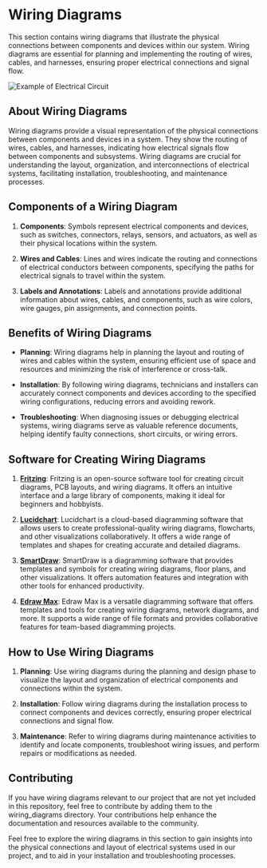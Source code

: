 # Wiring Diagrams

This section contains wiring diagrams that illustrate the physical connections between components and devices within our system. Wiring diagrams are essential for planning and implementing the routing of wires, cables, and harnesses, ensuring proper electrical connections and signal flow.

<image src="https://troybaverstock.com/wp-content/uploads/2019/04/arduino-servo-button-red-green-RGB-LED-wiring-diagram.png" alt="Example of Electrical Circuit">

## About Wiring Diagrams

Wiring diagrams provide a visual representation of the physical connections between components and devices in a system. They show the routing of wires, cables, and harnesses, indicating how electrical signals flow between components and subsystems. Wiring diagrams are crucial for understanding the layout, organization, and interconnections of electrical systems, facilitating installation, troubleshooting, and maintenance processes.

## Components of a Wiring Diagram

1. **Components**: Symbols represent electrical components and devices, such as switches, connectors, relays, sensors, and actuators, as well as their physical locations within the system.

2. **Wires and Cables**: Lines and wires indicate the routing and connections of electrical conductors between components, specifying the paths for electrical signals to travel within the system.

3. **Labels and Annotations**: Labels and annotations provide additional information about wires, cables, and components, such as wire colors, wire gauges, pin assignments, and connection points.

## Benefits of Wiring Diagrams

- **Planning**: Wiring diagrams help in planning the layout and routing of wires and cables within the system, ensuring efficient use of space and resources and minimizing the risk of interference or cross-talk.

- **Installation**: By following wiring diagrams, technicians and installers can accurately connect components and devices according to the specified wiring configurations, reducing errors and avoiding rework.

- **Troubleshooting**: When diagnosing issues or debugging electrical systems, wiring diagrams serve as valuable reference documents, helping identify faulty connections, short circuits, or wiring errors.

## Software for Creating Wiring Diagrams

1. **[Fritzing](https://fritzing.org/)**: Fritzing is an open-source software tool for creating circuit diagrams, PCB layouts, and wiring diagrams. It offers an intuitive interface and a large library of components, making it ideal for beginners and hobbyists.

2. **[Lucidchart](https://www.lucidchart.com/)**: Lucidchart is a cloud-based diagramming software that allows users to create professional-quality wiring diagrams, flowcharts, and other visualizations collaboratively. It offers a wide range of templates and shapes for creating accurate and detailed diagrams.

3. **[SmartDraw](https://www.smartdraw.com/)**: SmartDraw is a diagramming software that provides templates and symbols for creating wiring diagrams, floor plans, and other visualizations. It offers automation features and integration with other tools for enhanced productivity.

4. **[Edraw Max](https://www.edrawsoft.com/)**: Edraw Max is a versatile diagramming software that offers templates and tools for creating wiring diagrams, network diagrams, and more. It supports a wide range of file formats and provides collaborative features for team-based diagramming projects.

## How to Use Wiring Diagrams

1. **Planning**: Use wiring diagrams during the planning and design phase to visualize the layout and organization of electrical components and connections within the system.

2. **Installation**: Follow wiring diagrams during the installation process to connect components and devices correctly, ensuring proper electrical connections and signal flow.

3. **Maintenance**: Refer to wiring diagrams during maintenance activities to identify and locate components, troubleshoot wiring issues, and perform repairs or modifications as needed.

## Contributing

If you have wiring diagrams relevant to our project that are not yet included in this repository, feel free to contribute by adding them to the wiring_diagrams directory. Your contributions help enhance the documentation and resources available to the community.

Feel free to explore the wiring diagrams in this section to gain insights into the physical connections and layout of electrical systems used in our project, and to aid in your installation and troubleshooting processes.
